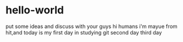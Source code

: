 # hello-world
put some ideas and discuss with your guys
hi humans
i'm mayue from hit,and today is my first day in studying git
second day
third day
